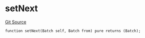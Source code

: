 # setNext
[Git Source](https://github.com/lidofinance/community-staking-module/blob/5d5ee8e87614e268bb3181747a86b3f5fe7a75e2/src/lib/QueueLib.sol)


```solidity
function setNext(Batch self, Batch from) pure returns (Batch);
```

